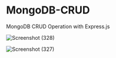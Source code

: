 # MongoDB-CRUD
MongoDB CRUD Operation with Express.js

![Screenshot (328)](https://github.com/user-attachments/assets/c1e84e23-de9b-462a-ab27-d1389aef36ca)


![Screenshot (327)](https://github.com/user-attachments/assets/993007b8-36bc-44c8-9ef9-0bdf87cfd929)
